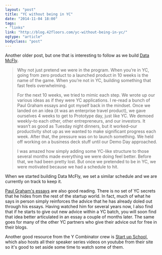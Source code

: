```yaml
---
layout: "post"
title: "YC without being in YC"
date: "2014-11-04 18:00"
tags: 
- "links"
link: "http://blog.42floors.com/yc-without-being-in-yc/"
ogtype: "article"
bodyclass: "post"
---
```


Another older post, but one that is interesting to follow as we build [Data McFly](http://datamcfly.com).

> Why not just pretend we were in the program.  When you’re in YC, going from zero product to a launched product in 10 weeks is the name of the game.  When you’re not in YC, building something that fast feels overwhelming.
> 
> For the next 10 weeks, we tried to mimic each step.  We wrote up our various ideas as if they were YC applications.  I re-read a bunch of Paul Graham essays and got myself back in the mindset.  Once we landed on an idea (it was an enterprise travel product), we gave ourselves 4 weeks to get to Prototype day, just like YC.  We demoed weekly–to each other, other entrepreneurs, and our investors.  It wasn’t as good as Tuesday night dinners, but it worked–our productivity shot up as we wanted to make significant progress each week.  After that, the pressure was on to launch something.  We held off working on a business deck stuff until our Demo Day approached.
> 
> I was amazed how simply adding some YC-like structure to those several months made everything we were doing feel better.  Before that, we had been pretty lost.   But once we pretended to be in YC, we were motivated because we had a schedule to hit.

When we started building Data McFly, we set a similar schedule and we are currently on track to keep it.

[Paul Graham's essays](http://www.paulgraham.com/articles.html) are also good reading. There is no set of  YC secrets that he hides from the rest of the startup world.  In fact, much of what he says in person simply reinforces the advice that he has already doled out through his essays.  Having watched him for several years now, I also find that if he starts to give out new advice within a YC batch, you will soon find that idea better articulated in an essay a couple of months later.  The same goes for many of the other YC partners who give their advice out for free in their blogs.

Another good resource from the Y Combinator crew is [Start up School](http://www.startupschool.org/), which also hosts all their speaker series videos on youtube from their site so it's good to set aside some time to watch some of them.